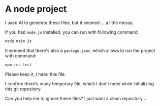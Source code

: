 # A node project

I used AI to generate these files, but it seemed ... a little messy.

If you had `node.js` installed, you can run with following command:

```bash
node main.js
```

It seemed that there's also a `package.json`, which allows to run the project with command:

```bash
npm run test
```

Please keep it, I need this file.

I confirm there's many temporary file, which I don't need while initializing this git repository.

Can you help me to ignore these files? I just want a clean repository...